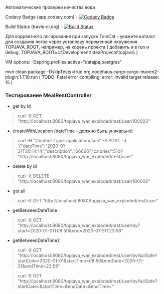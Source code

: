 

Автоматические проверки качества кода

Codacy Badge (app.codacy.com) -
[![Codacy Badge](https://app.codacy.com/project/badge/Grade/7bd1b8ad1a0d48039a9d7809fd24b1b1)](https://www.codacy.com/manual/vinogor/topjava/dashboard?utm_source=github.com&amp;utm_medium=referral&amp;utm_content=vinogor/topjava&amp;utm_campaign=Badge_Grade)

Build Status (travis-ci.org) -
[![Build Status](https://travis-ci.org/vinogor/topjava.svg?branch=master)](https://travis-ci.org/vinogor/topjava)

Для корректного логирования при запуске TomCat - укажите каталог для создания логов через установку переменной окружения TOPJAVA_ROOT, например, на корень проекта
( добавить и в run и debug: TOPJAVA_ROOT=c:\Development\IdeaProjects\topjava\ )

VM options: -Dspring.profiles.active="datajpa,postgres"

mvn clean package -DskipTests=true org.codehaus.cargo:cargo-maven2-plugin:1.7.10:run
( TODO: Fatal error compiling: error: invalid target release: 15 )

### Тестирование MealRestController

- get by id
> curl -X GET "http://localhost:8080/topjava_war_exploded/rest/user/100002"

- createWithLocation (dateTime - должно быть уникально)
> curl -H "Content-Type: application/json" -X POST -d '{"dateTime":"2020-01-31T20:14:14","description":"66666","calories":510}' "http://localhost:8080/topjava_war_exploded/rest/user"    

- delete by id
> curl -X DELETE "http://localhost:8080/topjava_war_exploded/rest/user/100002"

- get all
> curl -X GET "http://localhost:8080/topjava_war_exploded/rest/user" 

- getBetweenDateTime
> curl -X GET "http://localhost:8080/topjava_war_exploded/rest/user/by?start=2020-01-01T08:50&end=2020-01-31T23:58"

- getBetweenDateTime2    
> curl -X GET "http://localhost:8080/topjava_war_exploded/rest/user/byNullSafe?startDate=2020-01-01&startTime=08:50&endDate=2020-01-31&endTime=23:58"

> curl -X GET "http://localhost:8080/topjava_war_exploded/rest/user/byNullSafe?startDate=&startTime=&endDate=&endTime="
   